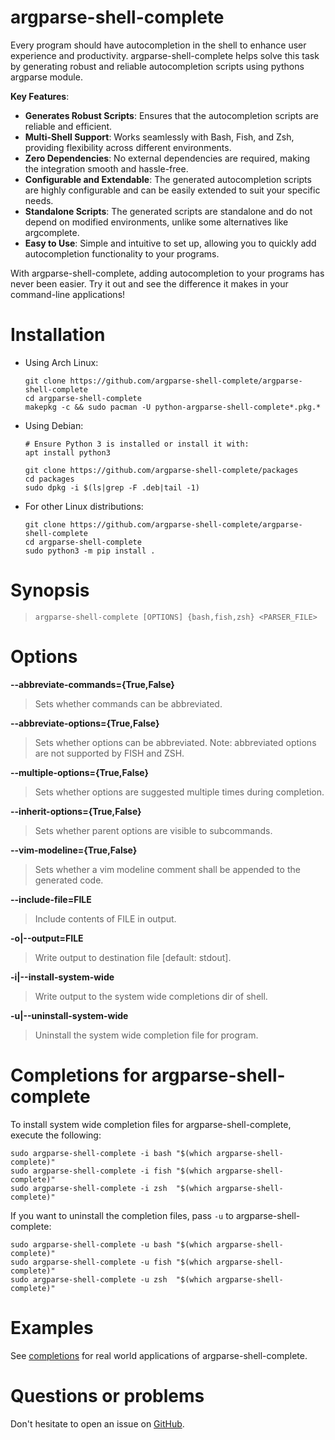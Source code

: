 argparse-shell-complete
=======================

Every program should have autocompletion in the shell to enhance user experience and productivity. argparse-shell-complete helps solve this task by generating robust and reliable autocompletion scripts using pythons argparse module.

**Key Features**:
- **Generates Robust Scripts**: Ensures that the autocompletion scripts are reliable and efficient.
- **Multi-Shell Support**: Works seamlessly with Bash, Fish, and Zsh, providing flexibility across different environments.
- **Zero Dependencies**: No external dependencies are required, making the integration smooth and hassle-free.
- **Configurable and Extendable**: The generated autocompletion scripts are highly configurable and can be easily extended to suit your specific needs.
- **Standalone Scripts**: The generated scripts are standalone and do not depend on modified environments, unlike some alternatives like argcomplete.
- **Easy to Use**: Simple and intuitive to set up, allowing you to quickly add autocompletion functionality to your programs.

With argparse-shell-complete, adding autocompletion to your programs has never been easier. Try it out and see the difference it makes in your command-line applications!

Installation
============

- Using Arch Linux:
  ```
  git clone https://github.com/argparse-shell-complete/argparse-shell-complete
  cd argparse-shell-complete
  makepkg -c && sudo pacman -U python-argparse-shell-complete*.pkg.*
  ```

- Using Debian:
  ```
  # Ensure Python 3 is installed or install it with:
  apt install python3

  git clone https://github.com/argparse-shell-complete/packages
  cd packages
  sudo dpkg -i $(ls|grep -F .deb|tail -1)
  ```

- For other Linux distributions:
  ```
  git clone https://github.com/argparse-shell-complete/argparse-shell-complete
  cd argparse-shell-complete
  sudo python3 -m pip install .
  ```

Synopsis
========

> `argparse-shell-complete [OPTIONS] {bash,fish,zsh} <PARSER_FILE>`

Options
=======

**--abbreviate-commands={True,False}**

> Sets whether commands can be abbreviated.

**--abbreviate-options={True,False}**

> Sets whether options can be abbreviated.
> Note: abbreviated options are not supported by FISH and ZSH.

**--multiple-options={True,False}**

> Sets whether options are suggested multiple times during completion.

**--inherit-options={True,False}**

> Sets whether parent options are visible to subcommands.

**--vim-modeline={True,False}**

> Sets whether a vim modeline comment shall be appended to the generated code.

**--include-file=FILE**

> Include contents of FILE in output.

**-o|--output=FILE**

> Write output to destination file [default: stdout].

**-i|--install-system-wide**

> Write output to the system wide completions dir of shell.

**-u|--uninstall-system-wide**

> Uninstall the system wide completion file for program.

Completions for argparse-shell-complete
=======================================

To install system wide completion files for argparse-shell-complete, execute the following:

```
sudo argparse-shell-complete -i bash "$(which argparse-shell-complete)"
sudo argparse-shell-complete -i fish "$(which argparse-shell-complete)"
sudo argparse-shell-complete -i zsh  "$(which argparse-shell-complete)"
```

If you want to uninstall the completion files, pass `-u` to argparse-shell-complete:

```
sudo argparse-shell-complete -u bash "$(which argparse-shell-complete)"
sudo argparse-shell-complete -u fish "$(which argparse-shell-complete)"
sudo argparse-shell-complete -u zsh  "$(which argparse-shell-complete)"
```

Examples
========

See [completions](https://github.com/argparse-shell-complete/argparse-shell-complete/tree/main/completions) for real world applications of argparse-shell-complete.

Questions or problems
=====================

Don't hesitate to open an issue on [GitHub](https://github.com/argparse-shell-complete/argparse-shell-complete/issues).
